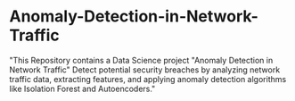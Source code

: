 # Anomaly-Detection-in-Network-Traffic
"This Repository contains a Data Science project "Anomaly Detection in Network Traffic" Detect potential security breaches by analyzing network traffic data, extracting features, and applying anomaly detection algorithms like Isolation Forest and Autoencoders."
